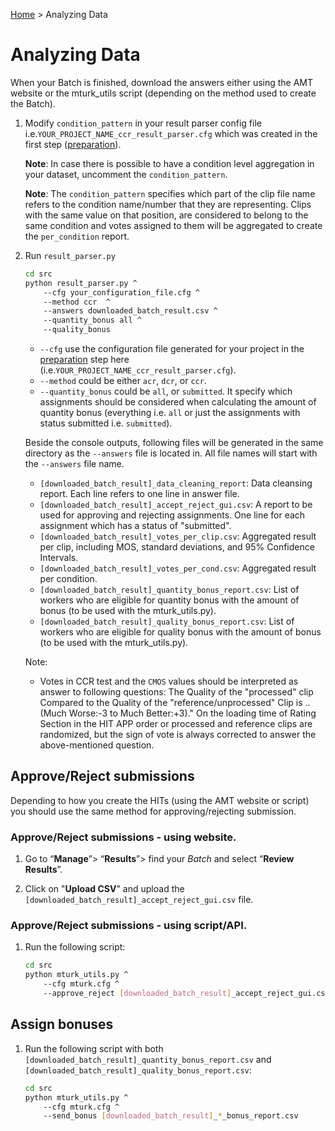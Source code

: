 [Home](../README.md) > Analyzing Data

# Analyzing Data

When your Batch is finished, download the answers either using the AMT website or the mturk_utils script (depending on 
the method used to create the Batch). 

1. Modify `condition_pattern` in your result parser config file i.e.`YOUR_PROJECT_NAME_ccr_result_parser.cfg` which was 
created in the first step ([preparation](preparation.md)).

    **Note**: In case there is possible to have a condition level aggregation in your dataset, uncomment the `condition_pattern`.
    
    **Note**: The `condition_pattern` specifies which part of the clip file name refers to the condition name/number that they are
    representing. Clips with the same value on that position, are considered to belong to the same condition and votes 
    assigned to them will be aggregated to create the `per_condition` report.
     
    

1. Run `result_parser.py` 
        
    ``` bash
    cd src
    python result_parser.py ^
        --cfg your_configuration_file.cfg ^ 
        --method ccr  ^
        --answers downloaded_batch_result.csv ^
        --quantity_bonus all ^
        --quality_bonus
    ```
    * `--cfg` use the configuration file generated for your project in the [preparation](preparation.md) step here (i.e.`YOUR_PROJECT_NAME_ccr_result_parser.cfg`).
    * `--method` could be either `acr`, `dcr`, or `ccr`.
    * `--quantity_bonus` could be `all`, or `submitted`. It specify which assignments should be considered when calculating
    the amount of quantity bonus (everything i.e. `all` or just the assignments with status submitted i.e. `submitted`).
    
    Beside the console outputs, following files will be generated in the same directory as the `--answers` file is located in.
    All file names will start with the `--answers` file name.   
    * `[downloaded_batch_result]_data_cleaning_report`: Data cleansing report. Each line refers to one line in answer file. 
    * `[downloaded_batch_result]_accept_reject_gui.csv`: A report to be used for approving and rejecting assignments. One line
    for each assignment which has a status of "submitted". 
    * `[downloaded_batch_result]_votes_per_clip.csv`: Aggregated result per clip, including MOS, standard deviations, and 95% Confidence Intervals.  
    * `[downloaded_batch_result]_votes_per_cond.csv`: Aggregated result per condition.
    * `[downloaded_batch_result]_quantity_bonus_report.csv`: List of workers who are eligible for quantity bonus with the amount of bonus (to be used with the mturk_utils.py).
    * `[downloaded_batch_result]_quality_bonus_report.csv`: List of workers who are eligible for quality bonus with the amount of bonus (to be used with the mturk_utils.py).     
    
    Note:
    * Votes in CCR test and the `CMOS` values should be interpreted as answer to following questions: The Quality of 
    the "processed" clip Compared to the Quality of the "reference/unprocessed" Clip is .. (Much Worse:-3 to Much Better:+3)."
    On the loading time of Rating Section in the HIT APP order or processed and reference clips are randomized, but the sign
    of vote is always corrected to answer the above-mentioned question. 
    
## Approve/Reject submissions

Depending to how you create the HITs (using the AMT website or script) you should use the same method for approving/rejecting
submission.

### Approve/Reject submissions - using website.
 
 1. Go to “**Manage**”> “**Results**”> find your *Batch* and select “**Review Results**”.
   
 1. Click on "**Upload CSV**" and upload the `[downloaded_batch_result]_accept_reject_gui.csv` file.
 
### Approve/Reject submissions - using script/API.

 1. Run the following script:
 
    ```bash
    cd src
    python mturk_utils.py ^
        --cfg mturk.cfg ^
        --approve_reject [downloaded_batch_result]_accept_reject_gui.csv  
    ```
    

## Assign bonuses

 1. Run the following script with both `[downloaded_batch_result]_quantity_bonus_report.csv` and 
 `[downloaded_batch_result]_quality_bonus_report.csv`:
 
    ```bash
    cd src
    python mturk_utils.py ^
        --cfg mturk.cfg ^
        --send_bonus [downloaded_batch_result]_*_bonus_report.csv
    ```
   